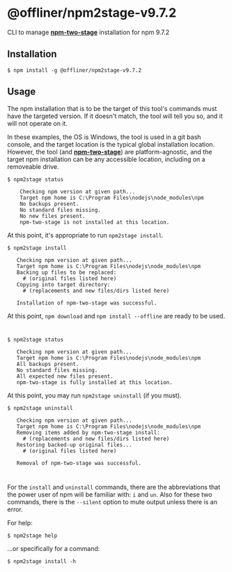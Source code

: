 # @offliner/npm2stage-v9.7.2
CLI to manage [**npm-two-stage**](https://github.com/mmraff/npm-two-stage/tree/npm9.7.2 "Learn why you might want this!") installation for npm 9.7.2

## Installation
```
$ npm install -g @offliner/npm2stage-v9.7.2
```

## Usage
The npm installation that is to be the target of this tool's commands must have the targeted version. If it doesn't match, the tool will tell you so, and it will not operate on it.

In these examples, the OS is Windows, the tool is used in a git bash console, and the target location is the typical global installation location. However, the tool (and [**npm-two-stage**](https://github.com/mmraff/npm-two-stage/tree/npm9.7.2 "Learn why you might want this!")) are platform-agnostic, and the target npm installation can be any accessible location, including on a removeable drive.
```
$ npm2stage status

    Checking npm version at given path...
    Target npm home is C:\Program Files\nodejs\node_modules\npm
    No backups present.
    No standard files missing.
    No new files present.
    npm-two-stage is not installed at this location.

```
At this point, it's appropriate to run `npm2stage install`.
```
$ npm2stage install

   Checking npm version at given path...
   Target npm home is C:\Program Files\nodejs\node_modules\npm
   Backing up files to be replaced:
     # (original files listed here)
   Copying into target directory:
     # (replacements and new files/dirs listed here)

   Installation of npm-two-stage was successful.

```
At this point, `npm download` and `npm install --offline` are ready to be used.

# 

```
$ npm2stage status

   Checking npm version at given path...
   Target npm home is C:\Program Files\nodejs\node_modules\npm
   All backups present.
   No standard files missing.
   All expected new files present.
   npm-two-stage is fully installed at this location.

```
At this point, you may run `npm2stage uninstall` (if you must).
```
$ npm2stage uninstall

   Checking npm version at given path...
   Target npm home is C:\Program Files\nodejs\node_modules\npm
   Removing items added by npm-two-stage install:
     # (replacements and new files/dirs listed here)
   Restoring backed-up original files...
     # (original files listed here)
    
   Removal of npm-two-stage was successful.

```

#

For the `install` and `uninstall` commands, there are the abbreviations that the power user of npm will be familiar with: `i` and `un`. Also for these two commands, there is the `--silent` option to mute output unless there is an error.

For help:
```
$ npm2stage help
```
...or specifically for a command:
```
$ npm2stage install -h
```
